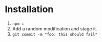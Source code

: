 # Installation

1. `npm i`  
2. Add a random modification and stage it.  
3. `git commit -m "foo: this should fail"`

